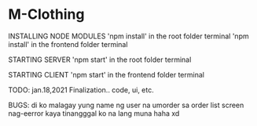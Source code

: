 # M-Clothing

INSTALLING NODE MODULES
'npm install' in the root folder terminal
'npm install' in the frontend folder terminal

STARTING SERVER
'npm start' in the root folder terminal

STARTING CLIENT
'npm start' in the frontend folder terminal

TODO: jan.18,2021
  Finalization.. code, ui, etc.
  
BUGS:
  di ko malagay yung name ng user na umorder sa
  order list screen nag-eerror kaya tinangggal ko
  na lang muna haha xd
